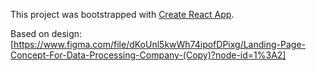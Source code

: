 This project was bootstrapped with
[Create React App](https://github.com/facebook/create-react-app).

Based on design: 
[https://www.figma.com/file/dKoUnl5kwWh74ipofDPixg/Landing-Page-Concept-For-Data-Processing-Company-(Copy)?node-id=1%3A2]
